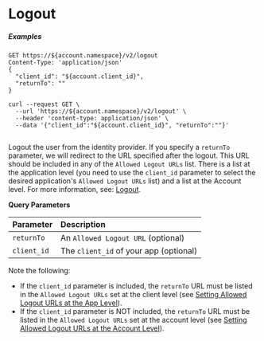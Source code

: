# Logout

<h5 class="code-snippet-title">Examples</h5>

```http
GET https://${account.namespace}/v2/logout
Content-Type: 'application/json'
{
  "client_id": "${account.client_id}",
  "returnTo": ""
}
```

```shell
curl --request GET \
  --url 'https://${account.namespace}/v2/logout' \
  --header 'content-type: application/json' \
  --data '{"client_id":"${account.client_id}", "returnTo":""}'
```

```javascript
```

Logout the user from the identity provider. If you specify a `returnTo` parameter, we will redirect to the URL specified after the logout. This URL should be included in any of the `Allowed Logout URLs` list. There is a list at the application level (you need to use the `client_id` parameter to select the desired application's `Allowed Logout URLs` list) and a list at the Account level. For more information, see: [Logout](/logout).


**Query Parameters**

| Parameter        | Description |
|:-----------------|:------------|
| `returnTo `      | An `Allowed Logout URL` (optional)|
| `client_id`      | The `client_id` of your app (optional) |

Note the following:
- If the `client_id` parameter is included, the `returnTo` URL must be listed in the `Allowed Logout URLs` set at the client level (see [Setting Allowed Logout URLs at the App Level](/logout#setting-allowed-logout-urls-at-the-app-level)).
- If the `client_id` parameter is NOT included, the `returnTo` URL must be listed in the `Allowed Logout URLs` set at the account level (see [Setting Allowed Logout URLs at the Account Level](/logout#setting-allowed-logout-urls-at-the-account-level)).
